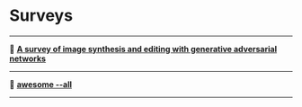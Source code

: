 # Surveys

---

📄 [**A survey of image synthesis and editing with generative adversarial networks**](https://ieeexplore.ieee.org/document/8195348)  

---

📄 [**awesome --all**](https://github.com/sindresorhus/awesome)  

---
